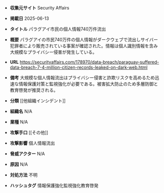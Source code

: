 - **収集元サイト**
Security Affairs

- **掲載日**
2025-06-13

- **タイトル**
パラグアイ市民の個人情報740万件流出

- **概要**
パラグアイの市民740万件の個人情報がダークウェブで流出しサイバー犯罪者により販売されている事案が確認された。情報は個人識別情報を含み大規模なプライバシー侵害が発生している。

- **URL**
https://securityaffairs.com/178970/data-breach/paraguay-suffered-data-breach-7-4-million-citizen-records-leaked-on-dark-web.html

- **備考**
大規模な個人情報流出はプライバシー侵害と詐欺リスクを高めるため迅速な情報保護対策と監視強化が必要である。被害拡大防止のため多層防御と教育啓発が推奨される。

- **分類**
[[他組織インシデント]]

- **組織名**
N/A

- **業種**
N/A

- **攻撃手口**
[[その他]]

- **攻撃影響**
個人情報流出

- **脅威アクター**
N/A

- **原因**
N/A

- **対処方法**
不明

- **ハッシュタグ**
情報保護強化監視強化教育啓発
